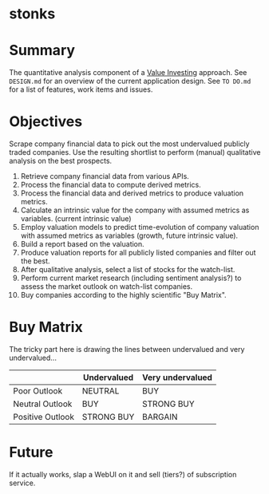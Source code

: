 # stonks

# Summary

The quantitative analysis component of a [Value Investing](https://www.investopedia.com/terms/v/valueinvesting.asp)
approach. See `DESIGN.md` for an overview of the current application design. See `TO DO.md` for a list of features, work
items and issues.

# Objectives

 Scrape company financial data to pick out the most undervalued publicly traded companies. Use the resulting shortlist
 to perform (manual) qualitative analysis on the best prospects.

1. Retrieve company financial data from various APIs.
2. Process the financial data to compute derived metrics.
3. Process the financial data and derived metrics to produce valuation metrics.
4. Calculate an intrinsic value for the company with assumed metrics as variables. (current intrinsic value)
5. Employ valuation models to predict time-evolution of company valuation with assumed metrics as variables (growth,
future intrinsic value).
7. Build a report based on the valuation.
8. Produce valuation reports for all publicly listed companies and filter out the best.
9. After qualitative analysis, select a list of stocks for the watch-list.
10. Perform current market research (including sentiment analysis?) to assess the market outlook on watch-list companies.
11. Buy companies according to the highly scientific "Buy Matrix".

# Buy Matrix

The tricky part here is drawing the lines between undervalued and very undervalued... 

|                  | Undervalued | Very undervalued |
| ---------------- | ----------- | ---------------- |
| Poor Outlook     |   NEUTRAL   |       BUY        |
| Neutral Outlook  |     BUY     |    STRONG BUY    |
| Positive Outlook | STRONG BUY  |     BARGAIN      |

# Future

If it actually works, slap a WebUI on it and sell (tiers?) of subscription service.

